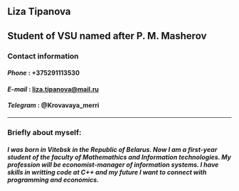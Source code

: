 ## Liza Tipanova
## Student of VSU named after P. M. Masherov
### Contact information
#### *Phone* : +375291113530
#### *E-mail* : liza.tipanova@mail.ru
#### *Telegram* : @Krovavaya_merri
---
### Briefly about myself:
##### I was born in Vitebsk in the Republic of Belarus. Now I am a first-year student of the faculty of Mathemathics and Information technologies. My profession will be economist-manager of information systems. I have skills in writting code at C++ and my future I want to connect with programming and economics.
